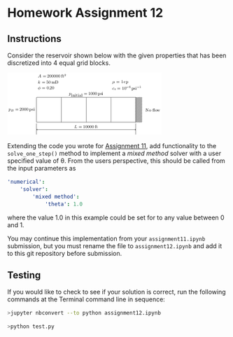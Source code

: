# Homework Assignment 12

## Instructions

Consider the reservoir shown below with the given properties that has been discretized into 4 equal grid blocks.

![image](images/grid.png)

Extending the code you wrote for [Assignment 11](https://github.com/PGE323M-Fall2018/assignment11), add functionality to the `solve_one_step()` method to implement a *mixed method* solver with a user specified value of &#952;.  From the users perspective, this should be called from the input parameters as 

```yaml
'numerical': 
    'solver': 
        'mixed method': 
            'theta': 1.0
```

where the value 1.0 in this example could be set for to any value between 0 and 1.  

You may continue this implementation from your `assignment11.ipynb` submission, but you must rename the file to
`assignment12.ipynb` and add it to this git repository before submission. 

## Testing

If you would like to check to see if your solution is correct, run the following commands at the Terminal command line in sequence:

```bash
>jupyter nbconvert --to python assignment12.ipynb
```

```bash
>python test.py
```
